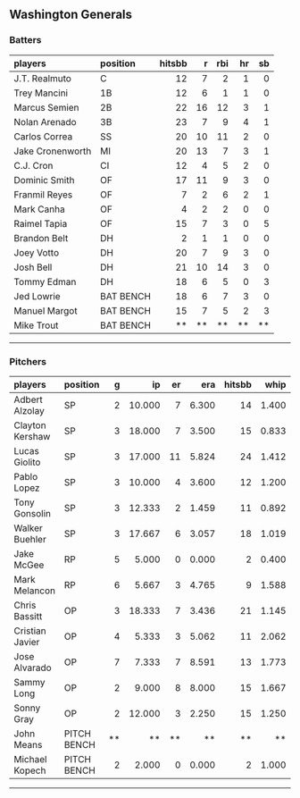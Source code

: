 ## Washington Generals

### Batters

 
|players          |position  | hitsbb|  r| rbi| hr| sb| 
|:----------------|:---------|------:|--:|---:|--:|--:| 
|J.T. Realmuto    |C         |     12|  7|   2|  1|  0| 
|Trey Mancini     |1B        |     12|  6|   1|  1|  0| 
|Marcus Semien    |2B        |     22| 16|  12|  3|  1| 
|Nolan Arenado    |3B        |     23|  7|   9|  4|  1| 
|Carlos Correa    |SS        |     20| 10|  11|  2|  0| 
|Jake Cronenworth |MI        |     20| 13|   7|  3|  1| 
|C.J. Cron        |CI        |     12|  4|   5|  2|  0| 
|Dominic Smith    |OF        |     17| 11|   9|  3|  0| 
|Franmil Reyes    |OF        |      7|  2|   6|  2|  1| 
|Mark Canha       |OF        |      4|  2|   2|  0|  0| 
|Raimel Tapia     |OF        |     15|  7|   3|  0|  5| 
|Brandon Belt     |DH        |      2|  1|   1|  0|  0| 
|Joey Votto       |DH        |     20|  7|   9|  3|  0| 
|Josh Bell        |DH        |     21| 10|  14|  3|  0| 
|Tommy Edman      |DH        |     18|  6|   5|  0|  3| 
|Jed Lowrie       |BAT BENCH |     18|  6|   7|  3|  0| 
|Manuel Margot    |BAT BENCH |     15|  7|   5|  2|  3| 
|Mike Trout       |BAT BENCH |     **| **|  **| **| **| 

* * *

### Pitchers

 
|players         |position    |  g|     ip| er|   era| hitsbb|  whip| so|  w| sv| 
|:---------------|:-----------|--:|------:|--:|-----:|------:|-----:|--:|--:|--:| 
|Adbert Alzolay  |SP          |  2| 10.000|  7| 6.300|     14| 1.400|  9|  0|  0| 
|Clayton Kershaw |SP          |  3| 18.000|  7| 3.500|     15| 0.833| 23|  1|  0| 
|Lucas Giolito   |SP          |  3| 17.000| 11| 5.824|     24| 1.412| 13|  1|  0| 
|Pablo Lopez     |SP          |  3| 10.000|  4| 3.600|     12| 1.200| 17|  1|  0| 
|Tony Gonsolin   |SP          |  3| 12.333|  2| 1.459|     11| 0.892| 14|  1|  0| 
|Walker Buehler  |SP          |  3| 17.667|  6| 3.057|     18| 1.019| 19|  1|  0| 
|Jake McGee      |RP          |  5|  5.000|  0| 0.000|      2| 0.400|  4|  1|  3| 
|Mark Melancon   |RP          |  6|  5.667|  3| 4.765|      9| 1.588|  3|  0|  5| 
|Chris Bassitt   |OP          |  3| 18.333|  7| 3.436|     21| 1.145| 17|  2|  0| 
|Cristian Javier |OP          |  4|  5.333|  3| 5.062|     11| 2.062|  9|  0|  0| 
|Jose Alvarado   |OP          |  7|  7.333|  7| 8.591|     13| 1.773| 10|  0|  1| 
|Sammy Long      |OP          |  2|  9.000|  8| 8.000|     15| 1.667|  9|  0|  0| 
|Sonny Gray      |OP          |  2| 12.000|  3| 2.250|     15| 1.250| 15|  1|  0| 
|John Means      |PITCH BENCH | **|     **| **|    **|     **|    **| **| **| **| 
|Michael Kopech  |PITCH BENCH |  2|  2.000|  0| 0.000|      2| 1.000|  0|  1|  0| 


* * *


